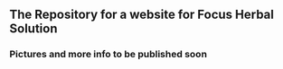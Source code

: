 ## The Repository for a website for Focus Herbal Solution

### Pictures and more info to be published soon


